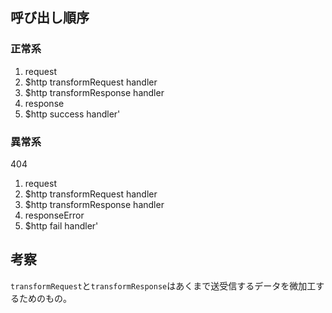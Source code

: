 

## 呼び出し順序

### 正常系

1. request
1. $http transformRequest handler
1. $http transformResponse handler
1. response
1. $http success handler'

### 異常系

404

1. request
1. $http transformRequest handler
1. $http transformResponse handler
1. responseError
1. $http fail handler'

## 考察

`transformRequest`と`transformResponse`はあくまで送受信するデータを微加工するためのもの。
